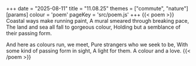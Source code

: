 +++
date = "2025-08-11"
title = "11.08.25"
themes = ["commute", "nature"]
[params]
  colour = 'poem'
  pageKey = 'src/poem.js'
+++
{{< poem >}}
Coastal ways make running paint,
A mural smeared through breaking pace,
The land and sea all fall to gorgeous colour,
Holding but a semblance of their passing form.

And here as colours run, we meet,
Pure strangers who we seek to be,
With some kind of passing form in sight,
A light for them. A colour and a love.
{{< /poem >}}